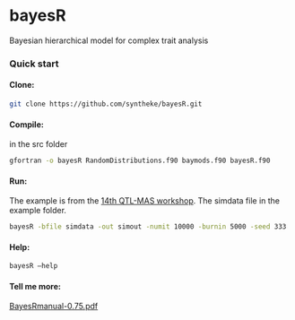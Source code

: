 bayesR
======

Bayesian hierarchical model for complex trait analysis

### Quick start

#### Clone:

```sh
git clone https://github.com/syntheke/bayesR.git
```

#### Compile:

in the src folder
```sh
gfortran -o bayesR RandomDistributions.f90 baymods.f90 bayesR.f90
```

#### Run:
The example is from the [14th QTL-MAS workshop](http://jay.up.poznan.pl/qtlmas2010/index.html).
The simdata file in the example folder.
```sh
bayesR -bfile simdata -out simout -numit 10000 -burnin 5000 -seed 333
```

#### Help:

```sh
bayesR –help
```

#### Tell me more:

[BayesRmanual-0.75.pdf](https://github.com/syntheke/bayesR/blob/master/doc/BayesRmanual-0.75.pdf?raw=true)
